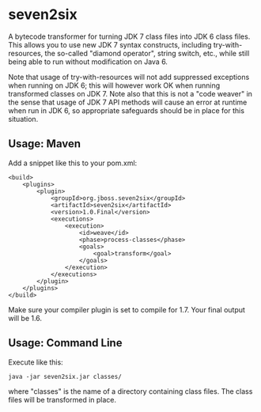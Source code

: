 seven2six
=========

A bytecode transformer for turning JDK 7 class files into JDK 6 class files.  This allows you to use new JDK 7 syntax constructs, including try-with-resources, the so-called "diamond operator", string switch, etc., while still being able to run without modification on Java 6.

Note that usage of try-with-resources will not add suppressed exceptions when running on JDK 6; this will however work OK when running transformed classes on JDK 7.  Note also that this is not a "code weaver" in the sense that usage of JDK 7 API methods will cause an error at runtime when run in JDK 6, so appropriate safeguards should be in place for this situation.

Usage: Maven
------------
Add a snippet like this to your pom.xml:

    <build>
        <plugins>
            <plugin>
                <groupId>org.jboss.seven2six</groupId>
                <artifactId>seven2six</artifactId>
                <version>1.0.Final</version>
                <executions>
                    <execution>
                        <id>weave</id>
                        <phase>process-classes</phase>
                        <goals>
                            <goal>transform</goal>
                        </goals>
                    </execution>
                </executions>
            </plugin>
        </plugins>
    </build>

Make sure your compiler plugin is set to compile for 1.7.  Your final output will be 1.6.

Usage: Command Line
-------------------
Execute like this:

    java -jar seven2six.jar classes/

where "classes" is the name of a directory containing class files.  The class files will be transformed in place.
